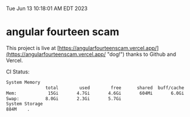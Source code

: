 Tue Jun 13 10:18:01 AM EDT 2023

# angular fourteen scam


This project is live at [https://angularfourteenscam.vercel.app/](https://angularfourteenscam.vercel.app/ "dog!") thanks to Github and Vercel.

CI Status: 

```bash
System Memory
               total        used        free      shared  buff/cache   available
Mem:            15Gi       4.7Gi       4.6Gi       604Mi       6.0Gi       9.7Gi
Swap:          8.0Gi       2.3Gi       5.7Gi
System Storage
884M	.
